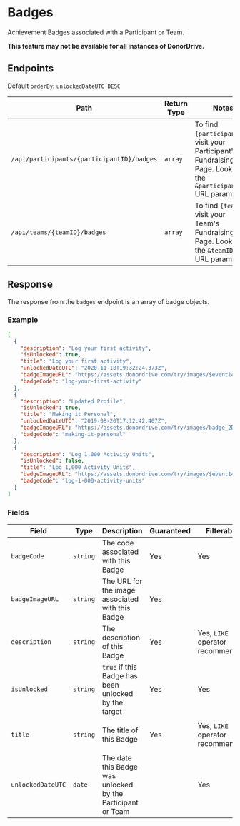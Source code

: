 # Badges

Achievement Badges associated with a Participant or Team.

**This feature may not be available for all instances of DonorDrive.**

## Endpoints

Default `orderBy`: `unlockedDateUTC DESC`

|Path|Return Type|Notes|
|---|---|---|
|`/api/participants/{participantID}/badges`|`array`|To find `{participantID}`, visit your Participant's Fundraising Page. Look for the `&participantID=` URL parameter.|
|`/api/teams/{teamID}/badges`|`array`|To find `{teamID}`, visit your Team's Fundraising Page. Look for the `&teamID=` URL parameter.|

## Response

The response from the `badges` endpoint is an array of badge objects.

### Example

```json
[
  {
    "description": "Log your first activity",
    "isUnlocked": true,
    "title": "Log your first activity",
    "unlockedDateUTC": "2020-11-18T19:32:24.373Z",
    "badgeImageURL": "https://assets.donordrive.com/try/images/$event1444$/badge_41FE3AEF_EFF5_F3B7_2E7C92C797E8D019.png",
    "badgeCode": "log-your-first-activity"
  },
  {
    "description": "Updated Profile",
    "isUnlocked": true,
    "title": "Making it Personal",
    "unlockedDateUTC": "2019-08-20T17:12:42.407Z",
    "badgeImageURL": "https://assets.donordrive.com/try/images/badge_2D23D09D_00D7_9BEA_FBA21459ADCB5AD4.png",
    "badgeCode": "making-it-personal"
  },
  {
    "description": "Log 1,000 Activity Units",
    "isUnlocked": false,
    "title": "Log 1,000 Activity Units",
    "badgeImageURL": "https://assets.donordrive.com/try/images/$event1444$/badge_420B949E_A0B7_558B_57164EF78EF9992E.png",
    "badgeCode": "log-1-000-activity-units"
  }
]
```

### Fields

|Field|Type|Description|Guaranteed|Filterable|Notes|
|---|---|---|---|---|---|
|`badgeCode`|`string`|The code associated with this Badge|Yes|Yes||
|`badgeImageURL`|`string`|The URL for the image associated with this Badge|Yes|||
|`description`|`string`|The description of this Badge|Yes|Yes, `LIKE` operator recommended|Honors `Accept-Language` header|
|`isUnlocked`|`string`|`true` if this Badge has been unlocked by the target|Yes|Yes|Added: 1.3|
|`title`|`string`|The title of this Badge|Yes|Yes, `LIKE` operator recommended|Honors `Accept-Language` header|
|`unlockedDateUTC`|`date`|The date this Badge was unlocked by the Participant or Team||Yes|ISO-8601 format|Changed: 1.3<br />This field is present if the Badge `isUnlocked`|